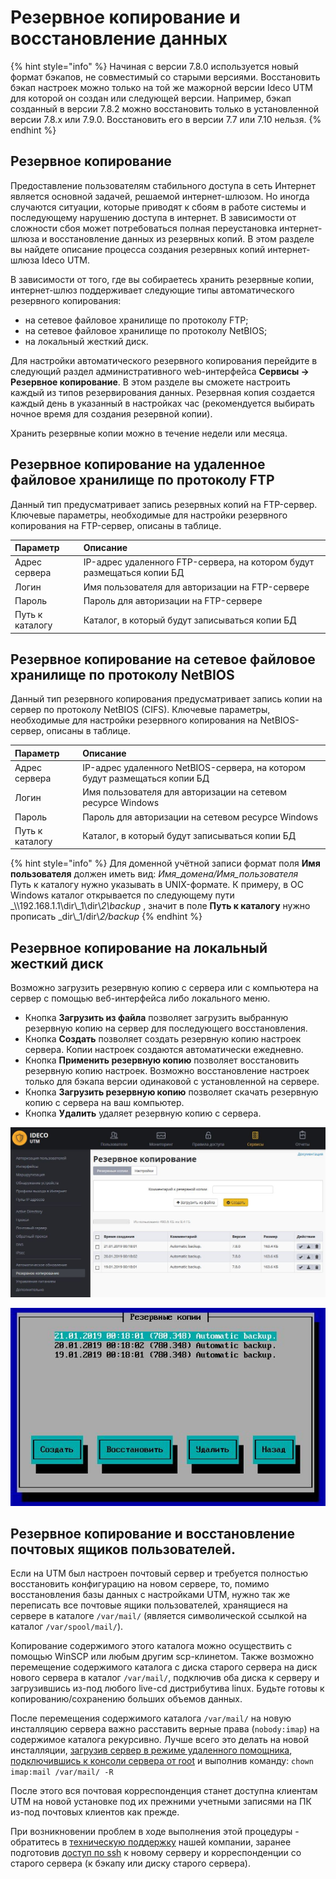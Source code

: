 # Резервное копирование и восстановление данных

{% hint style="info" %}
Начиная с версии 7.8.0 используется новый формат бэкапов, не совместимый со старыми версиями. Восстановить бэкап настроек можно только на той же мажорной версии Ideco UTM для которой он создан или следующей версии. Например, бэкап созданный в версии 7.8.2 можно восстановить только в установленной версии 7.8.х или 7.9.0. Восстановить его в версии 7.7 или 7.10 нельзя.
{% endhint %}

## Резервное копирование

Предоставление пользователям стабильного доступа в сеть Интернет является основной задачей, решаемой интернет-шлюзом. Но иногда случаются ситуации, которые приводят к сбоям в работе системы и последующему нарушению доступа в интернет. В зависимости от сложности сбоя может потребоваться полная переустановка интернет-шлюза и восстановление данных из резервных копий. В этом разделе вы найдете описание процесса создания резервных копий интернет-шлюза Ideco UTM.

В зависимости от того, где вы собираетесь хранить резервные копии, интернет-шлюз поддерживает следующие типы автоматического резервного копирования:

* на сетевое файловое хранилище по протоколу FTP;
* на сетевое файловое хранилище по протоколу NetBIOS; 
* на локальный жесткий диск.

Для настройки автоматического резервного копирования перейдите в следующий раздел административного web-интерфейса **Сервисы -&gt; Резервное копирование**. В этом разделе вы сможете настроить каждый из типов резервирования данных. Резервная копия создается каждый день в указанный в настройках час \(рекомендуется выбирать ночное время для создания резервной копии\).

 Хранить резервные копии можно в течение недели или месяца.

## Резервное копирование на удаленное файловое хранилище по протоколу FTP

Данный тип предусматривает запись резервных копий на FTP-сервер. Ключевые параметры, необходимые для настройки резервного копирования на FTP-сервер, описаны в таблице.

| Параметр  | Описание  |
| :--- | :--- |
| Адрес сервера |  IP-адрес удаленного FTP-сервера, на котором будут размещаться копии БД |
| Логин  | Имя пользователя для авторизации на FTP-сервере |
| Пароль  | Пароль для авторизации на FTP-сервере |
| Путь к каталогу | Каталог, в который будут записываться копии БД |

## Резервное копирование на сетевое файловое хранилище по протоколу NetBIOS

Данный тип резервного копирования предусматривает запись копии на сервер по протоколу NetBIOS \(CIFS\). Ключевые параметры, необходимые для настройки резервного копирования на NetBIOS-сервер, описаны в таблице.

| Параметр  | Описание  |
| :--- | :--- |
| Адрес сервера | IP-адрес удаленного NetBIOS-сервера, на котором будут размещаться копии БД |
| Логин  | Имя пользователя для авторизации на сетевом ресурсе Windows |
| Пароль  | Пароль для авторизации на сетевом ресурсе Windows |
| Путь к каталогу | Каталог, в который будут записываться копии БД |

{% hint style="info" %}
Для доменной учётной записи формат поля **Имя пользователя** должен иметь вид: _Имя\_домена/Имя\_пользователя_  
Путь к каталогу нужно указывать в UNIX-формате. К примеру, в ОС Windows каталог открывается по следующему пути _\\\\192.168.1.1\\dir\\_1\\dir\\_2\\backup_ , значит в поле **Путь к каталогу** нужно прописать _dir\\_1/dir\\_2/backup_
{% endhint %}

## Резервное копирование на локальный жесткий диск

Возможно загрузить резервную копию с сервера или с компьютера на сервер с помощью веб-интерфейса либо локального меню.

* Кнопка **Загрузить из файла** позволяет загрузить выбранную резервную копию на сервер для последующего восстановления. 
* Кнопка **Создать** позволяет создать резервную копию настроек сервера. Копии настроек создаются автоматически ежедневно. 
* Кнопка **Применить резервную копию** позволяет восстановить резервную копию настроек. Возможно восстановление настроек только для бэкапа версии одинаковой с установленной на сервере. 
* Кнопка **Загрузить резервную копию** позволяет скачать резервную копию с сервера на ваш компьютер. 
* Кнопка **Удалить** удаляет резервную копию с сервера.

![&#x418;&#x43D;&#x442;&#x435;&#x440;&#x444;&#x435;&#x439;&#x441; &#x443;&#x43F;&#x440;&#x430;&#x432;&#x43B;&#x435;&#x43D;&#x438;&#x44F; &#x440;&#x435;&#x437;&#x435;&#x440;&#x432;&#x43D;&#x44B;&#x43C;&#x438; &#x43A;&#x43E;&#x43F;&#x438;&#x44F;&#x43C;&#x438; &#x432; &#x432;&#x435;&#x431;-&#x438;&#x43D;&#x442;&#x435;&#x440;&#x444;&#x435;&#x439;&#x441;&#x435;](../.gitbook/assets/7110682.jpg)

![&#x418;&#x43D;&#x442;&#x435;&#x440;&#x444;&#x435;&#x439;&#x441; &#x443;&#x43F;&#x440;&#x430;&#x432;&#x43B;&#x435;&#x43D;&#x438;&#x44F; &#x440;&#x435;&#x437;&#x435;&#x440;&#x432;&#x43D;&#x44B;&#x43C;&#x438; &#x43A;&#x43E;&#x43F;&#x438;&#x44F;&#x43C;&#x438; &#x432; &#x43B;&#x43E;&#x43A;&#x430;&#x43B;&#x44C;&#x43D;&#x43E;&#x43C; &#x43C;&#x435;&#x43D;&#x44E; &#x441;&#x435;&#x440;&#x432;&#x435;&#x440;&#x430;](../.gitbook/assets/backup-local-7-9-.jpg)

## Резервное копирование и восстановление почтовых ящиков пользователей. 

Если на UTM был настроен почтовый сервер и требуется полностью восстановить конфигурацию на новом сервере, то, помимо восстановления базы данных с настройками UTM, нужно так же переписать все почтовые ящики пользователей, хранящиеся на сервере в каталоге `/var/mail/` \(является символической ссылкой на каталог `/var/spool/mail/`\).

Копирование содержимого этого каталога можно осуществить с помощью WinSCP или любым другим scp-клинетом. Также возможно перемещение содержимого каталога с диска старого сервера на диск нового сервера в каталог `/var/mail/`, подключив оба диска к серверу и загрузившись из-под любого live-cd дистрибутива linux. Будьте готовы к копированию/сохранению больших объемов данных. 

После перемещения содержимого каталога `/var/mail/` на новую инсталляцию сервера важно расставить верные права \(`nobody:imap`\) на содержимое каталога рекурсивно. Лучше всего это делать на новой инсталляции, [загрузив сервер в режиме удаленного помощника](rezhim_udalennogo_pomoshnika.md), [подключившись к консоли сервера от root](udalennyi_dostup_dlya_upravleniya_serverom.md) и выполнив команду: `chown imap:mail /var/mail/ -R` 

После этого вся почтовая корреспонденция станет доступна клиентам UTM на новой установке под их прежними учетными записями на ПК из-под почтовых клиентов как прежде. 

При возникновении проблем в ходе выполнения этой процедуры - обратитесь в [техническую поддержку](../technical-support.md) нашей компании, заранее подготовив [доступ по ssh](rezhim_udalennogo_pomoshnika.md) к новому серверу и корреспонденции со старого сервера \(к бэкапу или диску старого сервера\).

